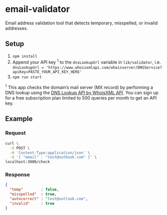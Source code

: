 # email-validator
Email address validation tool that detects temporary, misspelled, or invalid addresses.

## Setup

1. `npm install`
1. Append your API key <sup>1</sup> to the `dnsLookupUrl` variable in `lib/validator`, i.e. `dnsLookupUrl = 'https://www.whoisxmlapi.com/whoisserver/DNSService?apiKey=PASTE_YOUR_API_KEY_HERE'`
1. `npm run start`

<sup>1</sup> This app checks the domain’s mail server (MX record) by performing a DNS lookup using the [DNS Lookup API by WhoisXML API](https://dns-lookup.whoisxmlapi.com/api). You can sign up for a free subscription plan limited to 500 queries per month to get an API key.

## Example

### Request

```sh
curl \
  -X POST \
  -H 'Content-Type:application/json' \
  -d '{ "email" : "test@outbook.com" }' \
localhost:3000/check
```

### Response

```json
{
  "temp"        : false,
  "misspelled"  : true,
  "autocorrect" : "test@outlook.com",
  "invalid"     : true
}
```
